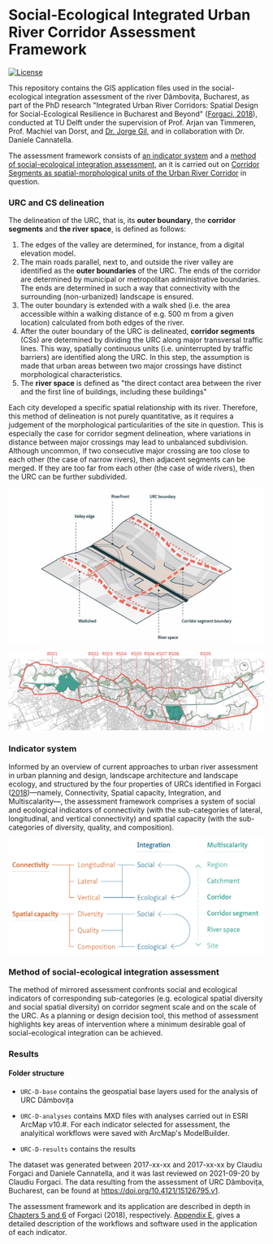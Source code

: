 # Social-Ecological Integrated Urban River Corridor Assessment Framework

[![License](https://img.shields.io/badge/License-Apache%202.0-blue.svg)](https://opensource.org/licenses/Apache-2.0)

This repository contains the GIS application files used in the social-ecological integration assessment of the river Dâmbovița, Bucharest, as part of the PhD research "Integrated Urban River Corridors: Spatial Design for Social-Ecological Resilience in Bucharest and Beyond" ([Forgaci, 2018](https://doi.org/10.7480/abe.2018.31)), conducted at TU Delft under the supervision of Prof. Arjan van Timmeren, Prof. Machiel van Dorst, and [Dr. Jorge Gil](https://github.com/jorgegil), and in collaboration with Dr. Daniele Cannatella.

The assessment framework consists of [an indicator system](#Indicator-system) and a [method of social-ecological integration assessment](#Method-of-social-ecological-integration-assessment), an it is carried out on [Corridor Segments as spatial-morphological units of the Urban River Corridor](#URC-and-CS-delineation) in question.

### URC and CS delineation

The delineation of the URC, that is, its **outer boundary**, the **corridor segments** and **the river space**, is defined as follows:

1.  The edges of the valley are determined, for instance, from a digital elevation model.
2.  The main roads parallel, next to, and outside the river valley are identified as the **outer boundaries** of the URC. The ends of the corridor are determined by municipal or metropolitan administrative boundaries. The ends are determined in such a way that connectivity with the surrounding (non-urbanized) landscape is ensured.
3.  The outer boundary is extended with a walk shed (i.e. the area accessible within a walking distance of e.g. 500 m from a given location) calculated from both edges of the river.
4.  After the outer boundary of the URC is delineated, **corridor segments** (CSs) are determined by dividing the URC along major transversal traffic lines. This way, spatially continuous units (i.e. uninterrupted by traffic barriers) are identified along the URC. In this step, the assumption is made that urban areas between two major crossings have distinct morphological characteristics.
5.  The **river space** is defined as "the direct contact area between the river and the first line of buildings, including these buildings"

Each city developed a specific spatial relationship with its river. Therefore, this method of delineation is not purely quantitative, as it requires a judgement of the morphological particularities of the site in question. This is especially the case for corridor segment delineation, where variations in distance between major crossings may lead to unbalanced subdivision. Although uncommon, if two consecutive major crossing are too close to each other (the case of narrow rivers), then adjacent segments can be merged. If they are too far from each other (the case of wide rivers), then the URC can be further subdivided.

![](fig/delineation.jpg)

![Delineation of URC Dâmbovița](fig/URC-D-delineation.png "Delineation of URC Dâmbovița")

### Indicator system

Informed by an overview of current approaches to urban river assessment in urban planning and design, landscape architecture and landscape ecology, and structured by the four properties of URCs identified in Forgaci ([2018](https://doi.org/10.7480/abe.2018.31))—namely, Connectivity, Spatial capacity, Integration, and Multiscalarity—, the assessment framework comprises a system of social and ecological indicators of connectivity (with the sub-categories of lateral, longitudinal, and vertical connectivity) and spatial capacity (with the sub-categories of diversity, quality, and composition).

![Social-Ecological Integration Assessment Framework](fig/framework.png "Social-Ecological Integration Assessment Framework")

### Method of social-ecological integration assessment

The method of mirrored assessment confronts social and ecological indicators of corresponding sub-categories (e.g. ecological spatial diversity and social spatial diversity) on corridor segment scale and on the scale of the URC. As a planning or design decision tool, this method of assessment highlights key areas of intervention where a minimum desirable goal of social-ecological integration can be achieved.

### Results

#### Folder structure

-   `URC-D-base` contains the geospatial base layers used for the analysis of URC Dâmbovița

-   `URC-D-analyses` contains MXD files with analyses carried out in ESRI ArcMap v10.\#. For each indicator selected for assessment, the analyitical workflows were saved with ArcMap's ModelBuilder.

-   `URC-D-results` contains the results

The dataset was generated between 2017-xx-xx and 2017-xx-xx by Claudiu Forgaci and Daniele Cannatella, and it was last reviewed on 2021-09-20 by Claudiu Forgaci. The data resulting from the assessment of URC Dâmbovița, Bucharest, can be found at <https://doi.org/10.4121/15126795.v1>.

The assessment framework and its application are described in depth in [Chapters 5 and 6](https://journals.open.tudelft.nl/plugins/generic/pdfJsViewer/pdf.js/web/viewer.html?file=https%3A%2F%2Fjournals.open.tudelft.nl%2Fabe%2Farticle%2Fdownload%2F3275%2F3447%2F8841#9789463661096-TXT.indd%3A.322290%3A59394) of Forgaci (2018), respectively. [Appendix E](https://journals.open.tudelft.nl/plugins/generic/pdfJsViewer/pdf.js/web/viewer.html?file=https%3A%2F%2Fjournals.open.tudelft.nl%2Fabe%2Farticle%2Fdownload%2F3275%2F3447%2F8841#9789463661096-TXT.indd%3A.322609%3A59470), gives a detailed description of the workflows and software used in the application of each indicator.
